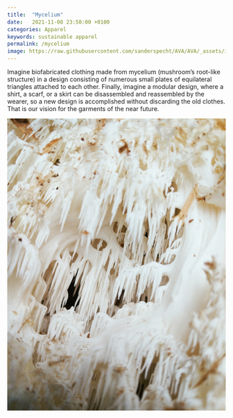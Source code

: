 ```yaml
---
title:  "Mycelium"
date:   2021-11-08 23:50:00 +0100
categories: Apparel
keywords: sustainable apparel
permalink: /mycelium
image: https://raw.githubusercontent.com/sanderspecht/AVA/AVA/_assets/img/landon-parenteau.jpg
---
```


Imagine biofabricated clothing made from mycelium (mushroom’s root-like structure) in a design consisting of numerous small plates of equilateral triangles attached to each other. Finally, imagine a modular design, where a shirt, a scarf, or a skirt can be disassembled and reassembled by the wearer, so a new design is accomplished without discarding the old clothes. That is our vision for the garments of the near future.

![image tooltip here](https://raw.githubusercontent.com/sanderspecht/AVA/AVA/_assets/img/landon-parenteau.jpg)
